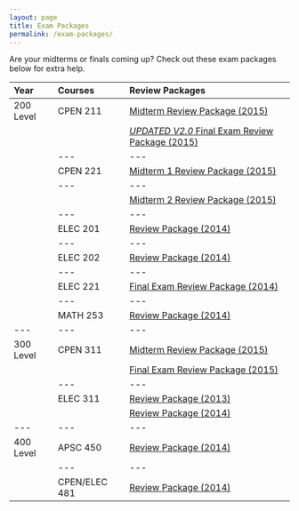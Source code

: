 ```yaml
---
layout: page
title: Exam Packages
permalink: /exam-packages/
---
```


Are your midterms or finals coming up? Check out these exam packages below for extra help.

| **Year** | **Courses** | **Review Packages** |
| :--- | :--- | :--- |
| 200 Level | CPEN 211 | [Midterm Review Package (2015)](https://goo.gl/AVfYBn) |
||| [*UPDATED V2.0* Final Exam Review Package (2015)](https://goo.gl/o91XJ8) |
|| --- | --- |
|| CPEN 221 | [Midterm 1 Review Package (2015)](https://goo.gl/OQjCjU) |
|| --- | --- |
||| [Midterm 2 Review Package (2015)](https://goo.gl/QA5eeJ) |
|| --- | --- |
|| ELEC 201 | [Review Package (2014)](https://goo.gl/jqvPTu) |
|| --- | --- |
|| ELEC 202 | [Review Package (2014)](https://goo.gl/w3xs8G) |
|| --- | --- |
|| ELEC 221 | [Final Exam Review Package (2014)](https://goo.gl/eEvDWc) |
|| --- | --- |
|| MATH 253 | [Review Package (2014)](https://goo.gl/dzQoA4) |
| --- | --- | --- |
| 300 Level | CPEN 311 | [Midterm Review Package (2015)](https://goo.gl/I3WrBL) |
||| [Final Exam Review Package (2015)](https://goo.gl/DT4LGi) |
|| --- | --- |
|| ELEC 311 | [Review Package (2013)](https://goo.gl/Dsx0wy) |
||| [Review Package (2014)](https://goo.gl/wp7CD0) |
| --- | --- | --- |
| 400 Level | APSC 450 | [Review Package (2014)](https://goo.gl/Qalgc3)
|| --- | --- |
|| CPEN/ELEC 481 | [Review Package (2014)](https://goo.gl/iQLcwB)
